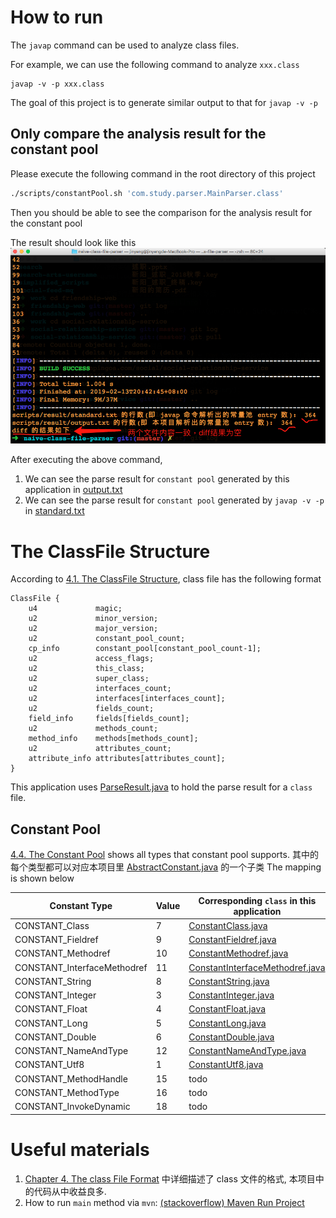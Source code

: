 # How to run

The `javap` command can be used to analyze class files.

For example, we can use the following command to analyze `xxx.class`

```
javap -v -p xxx.class
```

The goal of this project is to generate similar output to that for `javap -v -p` 

## Only compare the analysis result for the constant pool

Please execute the following command in the root directory of this project

```bash
./scripts/constantPool.sh 'com.study.parser.MainParser.class'   
```
Then you should be able to see the comparison for the analysis result for the constant pool

The result should look like this
![diff.png](pic/diff.png)

After executing the above command, 
1. We can see the parse result for `constant pool` generated by this application in [output.txt](scripts/result/output.txt)
2. We can see the parse result for `constant pool` generated by `javap -v -p` in [standard.txt](scripts/result/standard.txt) 

# The ClassFile Structure 
According to [4.1. The ClassFile Structure](https://docs.oracle.com/javase/specs/jvms/se7/html/jvms-4.html#jvms-4.1), 
class file has the following format

```
ClassFile {
    u4             magic;
    u2             minor_version;
    u2             major_version;
    u2             constant_pool_count;
    cp_info        constant_pool[constant_pool_count-1];
    u2             access_flags;
    u2             this_class;
    u2             super_class;
    u2             interfaces_count;
    u2             interfaces[interfaces_count];
    u2             fields_count;
    field_info     fields[fields_count];
    u2             methods_count;
    method_info    methods[methods_count];
    u2             attributes_count;
    attribute_info attributes[attributes_count];
}
```

This application uses [ParseResult.java](src/main/java/com/study/parser/ParseResult.java) to hold the parse result for a `class` file.

## Constant Pool
[4.4. The Constant Pool](https://docs.oracle.com/javase/specs/jvms/se7/html/jvms-4.html#jvms-4.4) shows all types that constant pool supports.
其中的每个类型都可以对应本项目里 [AbstractConstant.java](src/main/java/com/study/type/constant/AbstractConstant.java) 的一个子类
The mapping is shown below

| Constant Type | Value | Corresponding `class` in this application |
| -- | -- | -- |
| CONSTANT_Class | 7 | [ConstantClass.java](src/main/java/com/study/type/constant/compound/ConstantClass.java) |
| CONSTANT_Fieldref | 9 |  [ConstantFieldref.java](src/main/java/com/study/type/constant/compound/ConstantFieldref.java) |
| CONSTANT_Methodref| 10 | [ConstantMethodref.java](src/main/java/com/study/type/constant/compound/ConstantMethodref.java) |
| CONSTANT_InterfaceMethodref | 11 | [ConstantInterfaceMethodref.java](src/main/java/com/study/type/constant/compound/ConstantInterfaceMethodref.java) |
| CONSTANT_String | 8 | [ConstantString.java](src/main/java/com/study/type/constant/compound/ConstantString.java) |
| CONSTANT_Integer | 3 | [ConstantInteger.java](src/main/java/com/study/type/constant/leaf/ConstantInteger.java) |
| CONSTANT_Float | 4 | [ConstantFloat.java](src/main/java/com/study/type/constant/leaf/ConstantFloat.java) |
| CONSTANT_Long | 5 | [ConstantLong.java](src/main/java/com/study/type/constant/leaf/ConstantLong.java) |
| CONSTANT_Double | 6 | [ConstantDouble.java](src/main/java/com/study/type/constant/leaf/ConstantDouble.java) |
| CONSTANT_NameAndType | 12 | [ConstantNameAndType.java](src/main/java/com/study/type/constant/compound/ConstantNameAndType.java) |
| CONSTANT_Utf8 | 1 | [ConstantUtf8.java](src/main/java/com/study/type/constant/leaf/ConstantUtf8.java) |
| CONSTANT_MethodHandle | 15 | todo |
| CONSTANT_MethodType | 16 | todo |
| CONSTANT_InvokeDynamic | 18 | todo |


# Useful materials
1. [Chapter 4. The class File Format](https://docs.oracle.com/javase/specs/jvms/se7/html/jvms-4.html) 中详细描述了 class 文件的格式, 本项目中的代码从中收益良多.
2. How to run `main` method via `mvn`: [(stackoverflow) Maven Run Project](https://stackoverflow.com/questions/1089285/maven-run-project)